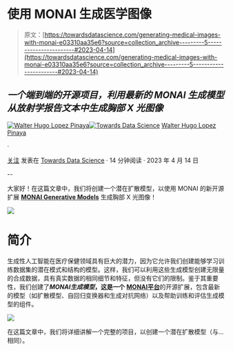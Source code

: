 # 使用 MONAI 生成医学图像

> 原文：[https://towardsdatascience.com/generating-medical-images-with-monai-e03310aa35e6?source=collection_archive---------5-----------------------#2023-04-14](https://towardsdatascience.com/generating-medical-images-with-monai-e03310aa35e6?source=collection_archive---------5-----------------------#2023-04-14)

## *一个端到端的开源项目，利用最新的 MONAI 生成模型从放射学报告文本中生成胸部 X 光图像*

[](https://medium.com/@walhugolp?source=post_page-----e03310aa35e6--------------------------------)[![Walter Hugo Lopez Pinaya](../Images/0c132d0d1321790b0cea880800d231e0.png)](https://medium.com/@walhugolp?source=post_page-----e03310aa35e6--------------------------------)[](https://towardsdatascience.com/?source=post_page-----e03310aa35e6--------------------------------)[![Towards Data Science](../Images/a6ff2676ffcc0c7aad8aaf1d79379785.png)](https://towardsdatascience.com/?source=post_page-----e03310aa35e6--------------------------------) [Walter Hugo Lopez Pinaya](https://medium.com/@walhugolp?source=post_page-----e03310aa35e6--------------------------------)

·

[关注](https://medium.com/m/signin?actionUrl=https%3A%2F%2Fmedium.com%2F_%2Fsubscribe%2Fuser%2Fa1dadbc02295&operation=register&redirect=https%3A%2F%2Ftowardsdatascience.com%2Fgenerating-medical-images-with-monai-e03310aa35e6&user=Walter+Hugo+Lopez+Pinaya&userId=a1dadbc02295&source=post_page-a1dadbc02295----e03310aa35e6---------------------post_header-----------) 发表在 [Towards Data Science](https://towardsdatascience.com/?source=post_page-----e03310aa35e6--------------------------------) · 14 分钟阅读 · 2023 年 4 月 14 日[](https://medium.com/m/signin?actionUrl=https%3A%2F%2Fmedium.com%2F_%2Fvote%2Ftowards-data-science%2Fe03310aa35e6&operation=register&redirect=https%3A%2F%2Ftowardsdatascience.com%2Fgenerating-medical-images-with-monai-e03310aa35e6&user=Walter+Hugo+Lopez+Pinaya&userId=a1dadbc02295&source=-----e03310aa35e6---------------------clap_footer-----------)

--

[](https://medium.com/m/signin?actionUrl=https%3A%2F%2Fmedium.com%2F_%2Fbookmark%2Fp%2Fe03310aa35e6&operation=register&redirect=https%3A%2F%2Ftowardsdatascience.com%2Fgenerating-medical-images-with-monai-e03310aa35e6&source=-----e03310aa35e6---------------------bookmark_footer-----------)

大家好！在这篇文章中，我们将创建一个潜在扩散模型，以使用 MONAI 的新开源扩展 [**MONAI Generative Models**](https://github.com/Project-MONAI/GenerativeModels) 生成胸部 X 光图像！

![](../Images/51dca716335eeca38fff769dc85c3648.png)

# **简介**

生成性人工智能在医疗保健领域具有巨大的潜力，因为它允许我们创建能够学习训练数据集的潜在模式和结构的模型。这样，我们可以利用这些生成模型创建无限量的合成数据，具有真实数据的相同细节和特征，但没有它们的限制。鉴于其重要性，我们创建了***MONAI生成模型*，这是一个** [**MONAI平台**](https://monai.io/)的开源扩展，包含最新的模型（如扩散模型、自回归变换器和生成对抗网络）以及帮助训练和评估生成模型的组件。

![](../Images/c5d4f6f58dff9be2230f424112fd52a4.png)

在这篇文章中，我们将详细讲解一个完整的项目，以创建一个潜在扩散模型（与…相同）。
